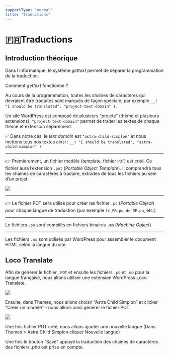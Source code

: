 ```yaml
---
supportType: "normal"
title: "Traductions"
---
```


# 🇫🇷Traductions

## Introduction théorique

Dans l’informatique, le système _gettext_ permet de séparer la programmation de la traduction.

Comment _gettext_ fonctionne ?

Au cours de la programmation, toutes les chaînes de caractères qui devraient être traduites sont marqués de façon spéciale, par exemple `__( "I should be translated", "project-text-domain" )`.  


Un site WordPress est composé de plusieurs “projets” (thème et plusieurs extensions), `"project-text-domain"` permet de traiter les textes de chaque thème et extension séparément.  
  
✅ Dans notre cas, le *text domain* est `"astra-child-simplon"` et nous mettons tous nos textes ainsi : `__( "I should be translated", "astra-child-simplon" )`  
  
---
  
👉 Premièrement, un fichier modèle (template, fichier `POT`) est créé. Ce fichier aura l’extension `.pot` (*Portable Object Template*). Il comprendra tous les chaines   de caractères à traduire, extraites de tous les fichiers au sein d’un projet.  

![](https://wptemplates.pehaa.com/assets/pot.png)
  
---
  
👉 Le fichier POT sera utilisé pour créer les fichier `.po` (*Portable Object*) pour chaque langue de traduction (par exemple `fr_FR.po`, `de_DE.po`, etc.)  
  
---
  
Le fichiers `.po` sont compilés en fichiers binaires `.mo` (*Machine Object*)  
  
---
  
Les fichiers `.mo` sont utilisés par WordPress pour assembler le document HTML selon la langue du site.  
  

## Loco Translate

Afin de générer le fichier `.POT` et ensuite les fichiers `.po` et `.mo` pour la langue française, nous allons utiliser une extension WordPress Loco Translate.

![](https://paper-attachments.dropbox.com/s_F45F85F9387024D6F24B7C73EA6CDAAB2433290EEB9CB765965C08123927E256_1608015360101_Loco+Translate.png)


Ensuite, dans Themes, nous allons choisir “Astra Child Simplon” et clicker “Créer un modèle” - nous allons ainsi générer le fichier POT.

![](https://wptemplates.pehaa.com/assets/create-pot.png)


Une fois fichier POT créé, nous allons ajouter une nouvelle langue (Dans Themes > Astra Child Simplon cliquer Nouvelle langue)


Une fois le bouton “Save” appuyé la traduction des chaines de caractères des fichiers .php est prise en compte.
